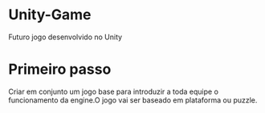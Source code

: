 # Unity-Game
Futuro jogo desenvolvido no Unity 
# Primeiro passo
Criar em conjunto um jogo base para introduzir a toda equipe o funcionamento da engine.O jogo vai ser baseado em plataforma ou puzzle.
